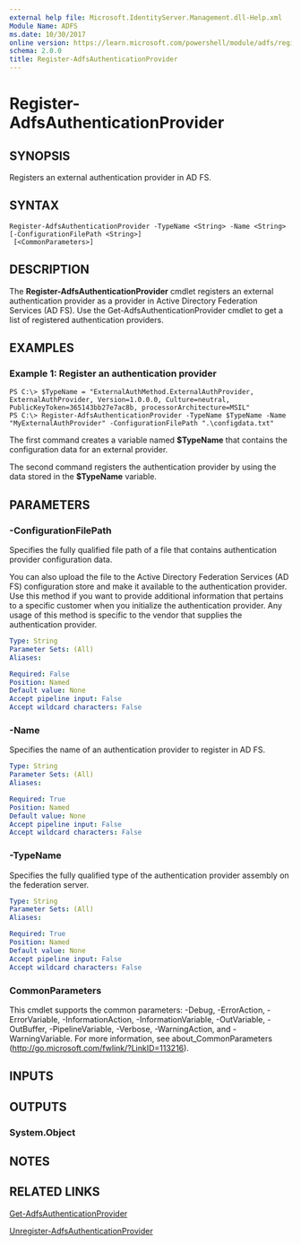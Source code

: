 ```yaml
---
external help file: Microsoft.IdentityServer.Management.dll-Help.xml
Module Name: ADFS
ms.date: 10/30/2017
online version: https://learn.microsoft.com/powershell/module/adfs/register-adfsauthenticationprovider?view=windowsserver2012r2-ps&wt.mc_id=ps-gethelp
schema: 2.0.0
title: Register-AdfsAuthenticationProvider
---
```


# Register-AdfsAuthenticationProvider

## SYNOPSIS
Registers an external authentication provider in AD FS.

## SYNTAX

```
Register-AdfsAuthenticationProvider -TypeName <String> -Name <String> [-ConfigurationFilePath <String>]
 [<CommonParameters>]
```

## DESCRIPTION
The **Register-AdfsAuthenticationProvider** cmdlet registers an external authentication provider as a provider in Active Directory Federation Services (AD FS).
Use the Get-AdfsAuthenticationProvider cmdlet to get a list of registered authentication providers.

## EXAMPLES

### Example 1: Register an authentication provider
```
PS C:\> $TypeName = "ExternalAuthMethod.ExternalAuthProvider, ExternalAuthProvider, Version=1.0.0.0, Culture=neutral, PublicKeyToken=365143bb27e7ac8b, processorArchitecture=MSIL"
PS C:\> Register-AdfsAuthenticationProvider -TypeName $TypeName -Name "MyExternalAuthProvider" -ConfigurationFilePath ".\configdata.txt"
```

The first command creates a variable named **$TypeName** that contains the configuration data for an external provider.

The second command registers the authentication provider by using the data stored in the **$TypeName** variable.

## PARAMETERS

### -ConfigurationFilePath
Specifies the fully qualified file path of a file that contains authentication provider configuration data.

You can also upload the file to the Active Directory Federation Services (AD FS) configuration store and make it available to the authentication provider.
Use this method if you want to provide additional information that pertains to a specific customer when you initialize the authentication provider.
Any usage of this method is specific to the vendor that supplies the authentication provider.

```yaml
Type: String
Parameter Sets: (All)
Aliases: 

Required: False
Position: Named
Default value: None
Accept pipeline input: False
Accept wildcard characters: False
```

### -Name
Specifies the name of an authentication provider to register in AD FS.

```yaml
Type: String
Parameter Sets: (All)
Aliases: 

Required: True
Position: Named
Default value: None
Accept pipeline input: False
Accept wildcard characters: False
```

### -TypeName
Specifies the fully qualified type of the authentication provider assembly on the federation server.

```yaml
Type: String
Parameter Sets: (All)
Aliases: 

Required: True
Position: Named
Default value: None
Accept pipeline input: False
Accept wildcard characters: False
```

### CommonParameters
This cmdlet supports the common parameters: -Debug, -ErrorAction, -ErrorVariable, -InformationAction, -InformationVariable, -OutVariable, -OutBuffer, -PipelineVariable, -Verbose, -WarningAction, and -WarningVariable. For more information, see about_CommonParameters (http://go.microsoft.com/fwlink/?LinkID=113216).

## INPUTS

## OUTPUTS

### System.Object

## NOTES

## RELATED LINKS

[Get-AdfsAuthenticationProvider](./Get-AdfsAuthenticationProvider.md)

[Unregister-AdfsAuthenticationProvider](./Unregister-AdfsAuthenticationProvider.md)

